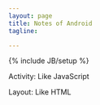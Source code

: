 ```yaml
---
layout: page
title: Notes of Android
tagline: 

---
```


{% include JB/setup %}


Activity: Like JavaScript


Layout: Like HTML
